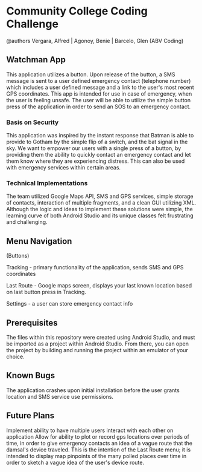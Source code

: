 # Community College Coding Challenge
@authors Vergara, Alfred | Agonoy, Benie | Barcelo, Glen (ABV Coding)
## Watchman App

This application utilizes a button. Upon release of the button, a SMS message is sent to a user defined emergency contact (telephone number) which includes a user defined message and a link to the user's most recent GPS coordinates. This app is intended for use in case of emergency, when the user is feeling unsafe. The user will be able to utilize the simple button press of the application in order to send an SOS to an emergency contact.

### Basis on Security

This application was inspired by the instant response that Batman is able to provide to Gotham by the simple flip of a switch, and the bat signal in the sky. We want to empower our users with a single press of a button, by providing them the ability to quickly contact an emergency contact and let them know where they are experiencing distress. This can also be used with emergency services within certain areas.

### Technical Implementations

The team utilized Google Maps API, SMS and GPS services, simple storage of contacts, interaction of multiple fragments, and a clean GUI utilizing XML. Although the logic and ideas to implement these solutions were simple, the learning curve of both Android Studio and its unique classes felt frustrating and challenging. 

## Menu Navigation
(Buttons)

Tracking - primary functionality of the application, sends SMS and GPS coordinates

Last Route - Google maps screen, displays your last known location based on last button press in Tracking.

Settings - a user can store emergency contact info

## Prerequisites
The files within this repository were created using Android Studio, and must be imported as a project within Android Studio. From there, you can open the project by building and running the project within an emulator of your choice.

## Known Bugs
The application crashes upon initial installation before the user grants location and SMS service use permissions. 

## Future Plans
Implement ability to have multiple users interact with each other on application
Allow for ability to plot or record gps locations over periods of time, in order to give emergency contacts an idea of a vague route that the damsal's device traveled. This is the intention of the Last Route menu; it is intended to display map pinpoints of the many polled places over time in order to sketch a vague idea of the user's device route.
